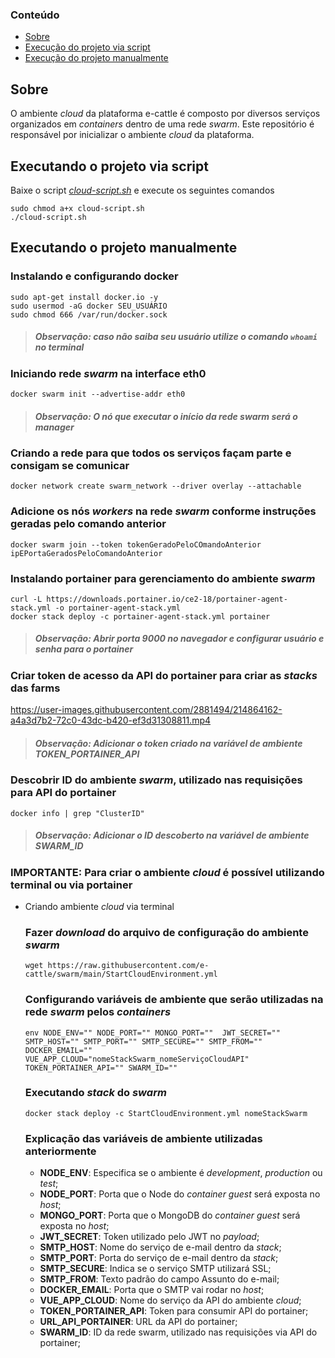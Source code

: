 ### Conteúdo
- [Sobre](#sobre)
- [Execução do projeto via script](#executando-o-projeto-via-script)
- [Execução do projeto manualmente](#executando-o-projeto-manualmente)

## Sobre
O ambiente *cloud* da plataforma e-cattle é composto por diversos serviços organizados em *containers* dentro de uma rede *swarm*.
Este repositório é responsável por inicializar o ambiente *cloud* da plataforma. 

## Executando o projeto via script
Baixe o script *[cloud-script.sh](https://github.com/e-cattle/swarm/blob/main/cloud-script.sh)* e execute os seguintes comandos
```
sudo chmod a+x cloud-script.sh
./cloud-script.sh
```

## Executando o projeto manualmente

### Instalando e configurando docker

```
sudo apt-get install docker.io -y
sudo usermod -aG docker SEU_USUÁRIO
sudo chmod 666 /var/run/docker.sock
```
>##### Observação: caso não saiba seu usuário utilize o comando ```whoami``` no terminal  


### Iniciando rede *swarm* na interface eth0

```
docker swarm init --advertise-addr eth0
```
>##### Observação: O nó que executar o início da rede *swarm* será o *manager*

### Criando a rede para que todos os serviços façam parte e consigam se comunicar
```
docker network create swarm_network --driver overlay --attachable 
```

### Adicione os nós *workers* na rede *swarm* conforme instruções geradas pelo comando anterior   
```
docker swarm join --token tokenGeradoPeloCOmandoAnterior ipEPortaGeradosPeloComandoAnterior
```

### Instalando portainer para gerenciamento do ambiente *swarm*
```
curl -L https://downloads.portainer.io/ce2-18/portainer-agent-stack.yml -o portainer-agent-stack.yml
docker stack deploy -c portainer-agent-stack.yml portainer
```
>##### Observação: Abrir porta 9000 no navegador e configurar usuário e senha para o portainer

### Criar token de acesso da API do portainer para criar as *stacks* das farms
https://user-images.githubusercontent.com/2881494/214864162-a4a3d7b2-72c0-43dc-b420-ef3d31308811.mp4
>##### Observação: Adicionar o token criado na variável de ambiente TOKEN_PORTAINER_API

### Descobrir ID do ambiente *swarm*, utilizado nas requisições para API do portainer
```
docker info | grep "ClusterID"
```
>##### Observação: Adicionar o ID descoberto na variável de ambiente SWARM_ID

### IMPORTANTE: Para criar o ambiente *cloud* é possível utilizando terminal ou via portainer

- Criando ambiente *cloud* via terminal
  ### Fazer *download* do arquivo de configuração do ambiente *swarm*
  ```
  wget https://raw.githubusercontent.com/e-cattle/swarm/main/StartCloudEnvironment.yml
  ```

  ### Configurando variáveis de ambiente que serão utilizadas na rede *swarm* pelos *containers*
  ```
  env NODE_ENV="" NODE_PORT="" MONGO_PORT=""  JWT_SECRET=""  
  SMTP_HOST="" SMTP_PORT="" SMTP_SECURE="" SMTP_FROM="" DOCKER_EMAIL=""
  VUE_APP_CLOUD="nomeStackSwarm_nomeServiçoCloudAPI" TOKEN_PORTAINER_API="" SWARM_ID=""
  ```

  ### Executando *stack* do *swarm*
  ```
  docker stack deploy -c StartCloudEnvironment.yml nomeStackSwarm
  ```

  ### Explicação das variáveis de ambiente utilizadas anteriormente

  - **NODE_ENV**: Especifica se o ambiente é *development*, *production* ou *test*;
  - **NODE_PORT**: Porta que o Node do *container guest* será exposta no *host*;
  - **MONGO_PORT**: Porta que o MongoDB do *container guest* será exposta no *host*;
  - **JWT_SECRET**: Token utilizado pelo JWT no *payload*;
  - **SMTP_HOST**: Nome do serviço de e-mail dentro da *stack*;
  - **SMTP_PORT**: Porta do serviço de e-mail dentro da *stack*;
  - **SMTP_SECURE**: Indica se o serviço SMTP utilizará SSL;
  - **SMTP_FROM**: Texto padrão do campo Assunto do e-mail;
  - **DOCKER_EMAIL**: Porta que o SMTP vai rodar no *host*;
  - **VUE_APP_CLOUD**: Nome do serviço da API do ambiente *cloud*;
  - **TOKEN_PORTAINER_API**: Token para consumir API do portainer;
  - **URL_API_PORTAINER**: URL da API do portainer;
  - **SWARM_ID**: ID da rede swarm, utilizado nas requisições via API do portainer;

